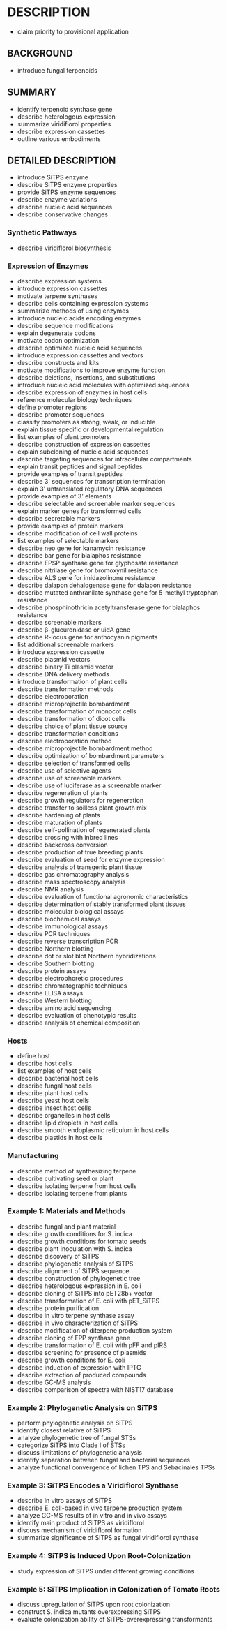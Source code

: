 # DESCRIPTION

- claim priority to provisional application

## BACKGROUND

- introduce fungal terpenoids

## SUMMARY

- identify terpenoid synthase gene
- describe heterologous expression
- summarize viridiflorol properties
- describe expression cassettes
- outline various embodiments

## DETAILED DESCRIPTION

- introduce SiTPS enzyme
- describe SiTPS enzyme properties
- provide SiTPS enzyme sequences
- describe enzyme variations
- describe nucleic acid sequences
- describe conservative changes

### Synthetic Pathways

- describe viridiflorol biosynthesis

### Expression of Enzymes

- describe expression systems
- introduce expression cassettes
- motivate terpene synthases
- describe cells containing expression systems
- summarize methods of using enzymes
- introduce nucleic acids encoding enzymes
- describe sequence modifications
- explain degenerate codons
- motivate codon optimization
- describe optimized nucleic acid sequences
- introduce expression cassettes and vectors
- describe constructs and kits
- motivate modifications to improve enzyme function
- describe deletions, insertions, and substitutions
- introduce nucleic acid molecules with optimized sequences
- describe expression of enzymes in host cells
- reference molecular biology techniques
- define promoter regions
- describe promoter sequences
- classify promoters as strong, weak, or inducible
- explain tissue specific or developmental regulation
- list examples of plant promoters
- describe construction of expression cassettes
- explain subcloning of nucleic acid sequences
- describe targeting sequences for intracellular compartments
- explain transit peptides and signal peptides
- provide examples of transit peptides
- describe 3' sequences for transcription termination
- explain 3' untranslated regulatory DNA sequences
- provide examples of 3' elements
- describe selectable and screenable marker sequences
- explain marker genes for transformed cells
- describe secretable markers
- provide examples of protein markers
- describe modification of cell wall proteins
- list examples of selectable markers
- describe neo gene for kanamycin resistance
- describe bar gene for bialaphos resistance
- describe EPSP synthase gene for glyphosate resistance
- describe nitrilase gene for bromoxynil resistance
- describe ALS gene for imidazolinone resistance
- describe dalapon dehalogenase gene for dalapon resistance
- describe mutated anthranilate synthase gene for 5-methyl tryptophan resistance
- describe phosphinothricin acetyltransferase gene for bialaphos resistance
- describe screenable markers
- describe β-glucuronidase or uidA gene
- describe R-locus gene for anthocyanin pigments
- list additional screenable markers
- introduce expression cassette
- describe plasmid vectors
- describe binary Ti plasmid vector
- describe DNA delivery methods
- introduce transformation of plant cells
- describe transformation methods
- describe electroporation
- describe microprojectile bombardment
- describe transformation of monocot cells
- describe transformation of dicot cells
- describe choice of plant tissue source
- describe transformation conditions
- describe electroporation method
- describe microprojectile bombardment method
- describe optimization of bombardment parameters
- describe selection of transformed cells
- describe use of selective agents
- describe use of screenable markers
- describe use of luciferase as a screenable marker
- describe regeneration of plants
- describe growth regulators for regeneration
- describe transfer to soilless plant growth mix
- describe hardening of plants
- describe maturation of plants
- describe self-pollination of regenerated plants
- describe crossing with inbred lines
- describe backcross conversion
- describe production of true breeding plants
- describe evaluation of seed for enzyme expression
- describe analysis of transgenic plant tissue
- describe gas chromatography analysis
- describe mass spectroscopy analysis
- describe NMR analysis
- describe evaluation of functional agronomic characteristics
- describe determination of stably transformed plant tissues
- describe molecular biological assays
- describe biochemical assays
- describe immunological assays
- describe PCR techniques
- describe reverse transcription PCR
- describe Northern blotting
- describe dot or slot blot Northern hybridizations
- describe Southern blotting
- describe protein assays
- describe electrophoretic procedures
- describe chromatographic techniques
- describe ELISA assays
- describe Western blotting
- describe amino acid sequencing
- describe evaluation of phenotypic results
- describe analysis of chemical composition

### Hosts

- define host
- describe host cells
- list examples of host cells
- describe bacterial host cells
- describe fungal host cells
- describe plant host cells
- describe yeast host cells
- describe insect host cells
- describe organelles in host cells
- describe lipid droplets in host cells
- describe smooth endoplasmic reticulum in host cells
- describe plastids in host cells

### Manufacturing

- describe method of synthesizing terpene
- describe cultivating seed or plant
- describe isolating terpene from host cells
- describe isolating terpene from plants

### Example 1: Materials and Methods

- describe fungal and plant material
- describe growth conditions for S. indica
- describe growth conditions for tomato seeds
- describe plant inoculation with S. indica
- describe discovery of SiTPS
- describe phylogenetic analysis of SiTPS
- describe alignment of SiTPS sequence
- describe construction of phylogenetic tree
- describe heterologous expression in E. coli
- describe cloning of SiTPS into pET28b+ vector
- describe transformation of E. coli with pET_SiTPS
- describe protein purification
- describe in vitro terpene synthase assay
- describe in vivo characterization of SiTPS
- describe modification of diterpene production system
- describe cloning of FPP synthase gene
- describe transformation of E. coli with pFF and pIRS
- describe screening for presence of plasmids
- describe growth conditions for E. coli
- describe induction of expression with IPTG
- describe extraction of produced compounds
- describe GC-MS analysis
- describe comparison of spectra with NIST17 database

### Example 2: Phylogenetic Analysis on SiTPS

- perform phylogenetic analysis on SiTPS
- identify closest relative of SiTPS
- analyze phylogenetic tree of fungal STSs
- categorize SiTPS into Clade I of STSs
- discuss limitations of phylogenetic analysis
- identify separation between fungal and bacterial sequences
- analyze functional convergence of lichen TPS and Sebacinales TPSs

### Example 3: SiTPS Encodes a Viridiflorol Synthase

- describe in vitro assays of SiTPS
- describe E. coli-based in vivo terpene production system
- analyze GC-MS results of in vitro and in vivo assays
- identify main product of SiTPS as viridiflorol
- discuss mechanism of viridiflorol formation
- summarize significance of SiTPS as fungal viridiflorol synthase

### Example 4: SiTPS is Induced Upon Root-Colonization

- study expression of SiTPS under different growing conditions

### Example 5: SiTPS Implication in Colonization of Tomato Roots

- discuss upregulation of SiTPS upon root colonization
- construct S. indica mutants overexpressing SiTPS
- evaluate colonization ability of SiTPS-overexpressing transformants

